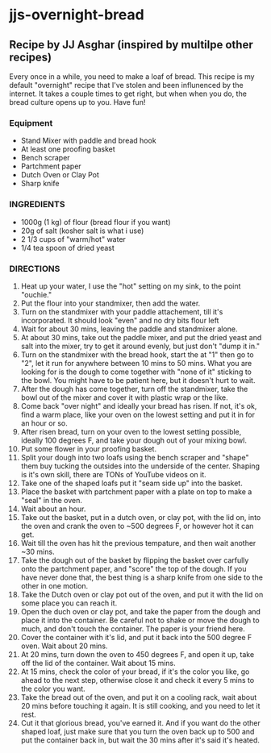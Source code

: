 # **jjs-overnight-bread**

## Recipe by JJ Asghar (inspired by multilpe other recipes)

Every once in a while, you need to make a loaf of bread. This recipe is my default "overnight" recipe that I've stolen and been influnenced by the internet. It takes a couple times to get right, but when when you do, the bread culture opens up to you. Have fun!

### Equipment

- Stand Mixer with paddle and bread hook
- At least one proofing basket
- Bench scraper
- Partchment paper
- Dutch Oven or Clay Pot
- Sharp knife

### INGREDIENTS

- 1000g (1 kg) of flour (bread flour if you want)
- 20g of salt (kosher salt is what i use)
- 2 1/3 cups of "warm/hot" water
- 1/4 tea spoon of dried yeast

### DIRECTIONS

1. Heat up your water, I use the "hot" setting on my sink, to the point "ouchie."
2. Put the flour into your standmixer, then add the water.
3. Turn on the standmixer with your paddle attachement, till it's incorporated. It should look "even" and no dry bits flour left
4. Wait for about 30 mins, leaving the paddle and standmixer alone.
5. At about 30 mins, take out the paddle mixer, and put the dried yeast and salt into the mixer, try to get it around evenly, but just don't "dump it in."
6. Turn on the standmixer with the bread hook, start the at "1" then go to "2", let it run for anywhere between 10 mins to 50 mins. What you are looking for is the dough to come together with "none of it" sticking to the bowl. You might have to be patient here, but it doesn't hurt to wait.
7. After the dough has come together, turn off the standmixer, take the bowl out of the mixer and cover it with plastic wrap or the like.
8. Come back "over night" and ideally your bread has risen. If not, it's ok, find a warm place, like your oven on the lowest setting and put it in for an hour or so.
9. After risen bread, turn on your oven to the lowest setting possible, ideally 100 degrees F, and take your dough out of your mixing bowl.
10. Put some flower in your proofing basket.
11. Split your dough into two loafs using the bench scraper and "shape" them buy tucking the outsides into the underside of the center. Shaping is it's own skill, there are TONs of YouTube videos on it.
12. Take one of the shaped loafs put it "seam side up" into the basket.
13. Place the basket with partchment paper with a plate on top to make a "seal" in the oven.
14. Wait about an hour.
15. Take out the basket, put in a dutch oven, or clay pot, with the lid on,  into the oven and crank the oven to ~500 degrees F, or however hot it can get.
16. Wait till the oven has hit the previous tempature, and then wait another ~30 mins.
17. Take the dough out of the basket by flipping the basket over carfully onto the partchment paper, and "score" the top of the dough. If you have never done that, the best thing is a sharp knife from one side to the other in one motion.
18. Take the Dutch oven or clay pot out of the oven, and put it with the lid on some place you can reach it.
19. Open the duch oven or clay pot, and take the paper from the dough and place it into the container. Be careful not to shake or move the dough to much, and don't touch the container. The paper is your friend here.
20. Cover the container with it's lid, and put it back into the 500 degree F oven. Wait about 20 mins.
21. At 20 mins, turn down the oven to 450 degrees F, and open it up, take off the lid of the container. Wait about 15 mins.
22. At 15 mins, check the color of your bread, if it's the color you like, go ahead to the next step, otherwise close it and check it every 5 mins to the color you want.
23. Take the bread out of the oven, and put it on a cooling rack, wait about 20 mins before touching it again. It is still cooking, and you need to let it rest.
24. Cut it that glorious bread, you've earned it. And if you want do the other shaped loaf, just make sure that you turn the oven back up to 500 and put the container back in, but wait the 30 mins after it's said it's heated.

